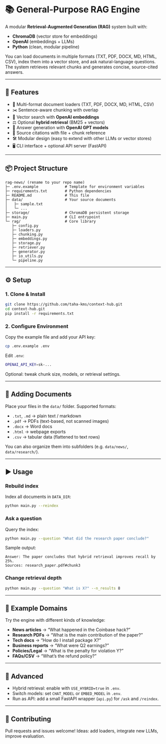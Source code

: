 # 📚 General-Purpose RAG Engine

A modular **Retrieval-Augmented Generation (RAG)** system built with:

* **ChromaDB** (vector store for embeddings)
* **OpenAI** (embeddings + LLMs)
* **Python** (clean, modular pipeline)

You can load documents in multiple formats (TXT, PDF, DOCX, MD, HTML, CSV), index them into a vector store, and ask natural-language questions. The system retrieves relevant chunks and generates concise, source-cited answers.

---

## 🚀 Features

* 📂 Multi-format document loaders (TXT, PDF, DOCX, MD, HTML, CSV)
* ✂️ Sentence-aware chunking with overlap
* 🔎 Vector search with **OpenAI embeddings**
* ⚖️ Optional **hybrid retrieval** (BM25 + vectors)
* 💬 Answer generation with **OpenAI GPT models**
* 📑 Source citations with file + chunk reference
* 🛠️ Modular design (easy to extend with other LLMs or vector stores)
* 🖥️ CLI interface + optional API server (FastAPI)

---

## 📦 Project Structure

```
rag-news/ (rename to your repo name)
├─ .env.example            # Template for environment variables
├─ requirements.txt        # Python dependencies
├─ README.md               # This file
├─ data/                   # Your source documents
│   ├─ sample.txt
│   └─ ...
├─ storage/                # ChromaDB persistent storage
├─ main.py                 # CLI entrypoint
└─ rag/                    # Core library
   ├─ config.py
   ├─ loaders.py
   ├─ chunking.py
   ├─ embeddings.py
   ├─ storage.py
   ├─ retriever.py
   ├─ generator.py
   ├─ io_utils.py
   └─ pipeline.py
```

---

## ⚙️ Setup

### 1. Clone & Install

```bash
git clone https://github.com/taha-kms/context-hub.git
cd context-hub.git
pip install -r requirements.txt
```

### 2. Configure Environment

Copy the example file and add your API key:

```bash
cp .env.example .env
```

Edit `.env`:

```bash
OPENAI_API_KEY=sk-...
```

Optional: tweak chunk size, models, or retrieval settings.

---

## 📂 Adding Documents

Place your files in the `data/` folder. Supported formats:

* `.txt`, `.md` → plain text / markdown
* `.pdf` → PDFs (text-based, not scanned images)
* `.docx` → Word docs
* `.html` → webpage exports
* `.csv` → tabular data (flattened to text rows)

You can also organize them into subfolders (e.g. `data/news/`, `data/research/`).

---

## ▶️ Usage

### Rebuild index

Index all documents in `DATA_DIR`:

```bash
python main.py --reindex
```

### Ask a question

Query the index:

```bash
python main.py --question "What did the research paper conclude?"
```

Sample output:

```
Answer: The paper concludes that hybrid retrieval improves recall by 25%.
Sources: research_paper.pdf#chunk3
```

### Change retrieval depth

```bash
python main.py --question "What is X?" --n_results 8
```

---

## 🧪 Example Domains

Try the engine with different kinds of knowledge:

* **News articles** → “What happened in the Coinbase hack?”
* **Research PDFs** → “What is the main contribution of the paper?”
* **Tech docs** → “How do I install package X?”
* **Business reports** → “What were Q2 earnings?”
* **Policies/Legal** → “What is the penalty for violation Y?”
* **FAQs/CSV** → “What’s the refund policy?”

---

## 🔧 Advanced

* Hybrid retrieval: enable with `USE_HYBRID=true` in `.env`.
* Switch models: set `CHAT_MODEL` or `EMBED_MODEL` in `.env`.
* Run as API: add a small FastAPI wrapper (`api.py`) for `/ask` and `/reindex`.


---

## 🤝 Contributing

Pull requests and issues welcome!
Ideas: add loaders, integrate new LLMs, improve evaluation.

